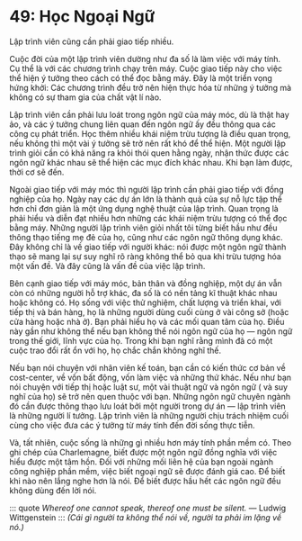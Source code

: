 # 49: Học Ngoại Ngữ

Lập trình viên cũng cần phải giao tiếp nhiều.

Cuộc đời của một lập trình viên dường như đa số là làm việc với máy tính. Cụ thể là với các chương trình chạy trên máy. Cuộc giao tiếp này cho việc thể hiện ý tưởng theo cách có thể đọc bằng máy. Đây là một triển vọng hứng khởi: Các chương trình đều trở nên hiện thực hóa từ những ý tưởng mà không có sự tham gia của chất vật lí nào.

Lập trình viên cần phải lưu loát trong ngôn ngữ của máy móc, dù là thật hay ảo, và các ý tưởng chung liên quan đến ngôn ngữ ấy đều thông qua các công cụ phát triển. Học thêm nhiều khái niệm trừu tượng là điều quan trọng, nếu không thì một vài ý tưởng sẽ trở nên rất khó để thể hiện. Một người lập trình giỏi cần có khả năng ra khỏi thói quen hằng ngày, nhận thức được các ngôn ngữ khác nhau sẽ thể hiện các mục đích khác nhau. Khi bạn làm được, thời cơ sẽ đến.

Ngoài giao tiếp với máy móc thì người lập trình cần phải giao tiếp với đồng nghiệp của họ. Ngày nay các dự án lớn là thành quả của sự nỗ lực tập thể hơn chỉ đơn giản là một ứng dụng nghệ thuật của lập trình. Quan trọng là phải hiểu và diễn đạt nhiều hơn những các khái niệm trừu tượng có thể đọc bằng máy. Những người lập trình viên giỏi nhất tôi từng biết hầu như đều thông thạo tiếng mẹ đẻ của họ, cũng như các ngôn ngữ thông dụng khác. Đây không chỉ là về giao tiếp với người khác: nói được một ngôn ngữ thành thạo sẽ mang lại sự suy nghĩ rõ ràng không thể bỏ qua khi trừu tượng hóa một vấn đề. Và đây cũng là vấn đề của việc lập trình.

Bên cạnh giao tiếp với máy móc, bản thân và đồng nghiệp, một dự án vẫn còn có những người hỗ trợ khác, đa số là có nền tảng kĩ thuật khác nhau hoặc không có. Họ sống với việc thử nghiệm, chất lượng và triển khai, với tiếp thị và bán hàng, họ là những người dùng cuối cùng ở vài công sở (hoặc cửa hàng hoặc nhà ở). Bạn phải hiểu họ và các mối quan tâm của họ. Điều này gần như không thể nếu bạn không thể nói ngôn ngữ của họ — ngôn ngữ trong thế giới, lĩnh vực của họ. Trong khi bạn nghĩ rằng mình đã có một cuộc trao đổi rất ổn với họ, họ chắc chắn không nghĩ thế.

Nếu bạn nói chuyện với nhân viên kế toán, bạn cần có kiến thức cơ bản về cost-center, về vốn bất động, vốn làm việc và những thứ khác. Nếu như bạn nói chuyện với tiếp thị hoặc luật sư, một vài thuật ngữ và ngôn ngữ ( và suy nghĩ của họ) sẽ trở nên quen thuộc với bạn. Những ngôn ngữ chuyên ngành đó cần được thông thạo lưu loát bởi một người trong dự án — lập trình viên là những người lí tưởng. Lập trình viên là những người chịu trách nhiệm cuối cùng cho việc đưa các ý tưởng từ máy tính đến đời sống thực tiễn.

Và, tất nhiên, cuộc sống là những gì nhiều hơn máy tính phần mềm có. Theo ghi chép của Charlemagne, biết được một ngôn ngữ đồng nghĩa với việc hiểu được một tâm hồn. Đối với những mối liên hệ của bạn ngoài ngành công nghiệp phần mềm, việc biết ngoại ngữ sẽ được đánh giá cao. Để biết khi nào nên lắng nghe hơn là nói. Để biết được hầu hết các ngôn ngữ đều không dùng đến lời nói.

::: quote
*Whereof one cannot speak, thereof one must be silent.*  — Ludwig Wittgenstein
:::
*(Cái gì người ta không thể nói về, người ta phải im lặng về nó.)*
